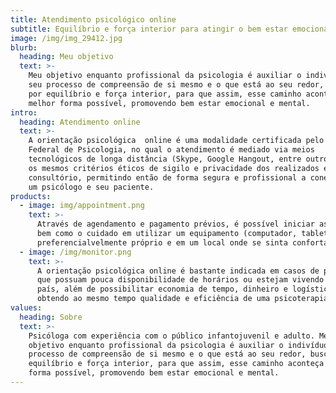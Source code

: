 ```yaml
---
title: Atendimento psicológico online
subtitle: Equilíbrio e força interior para atingir o bem estar emocional e mental
image: /img/img_29412.jpg
blurb:
  heading: Meu objetivo
  text: >-
    Meu objetivo enquanto profissional da psicologia é auxiliar o indivíduo em
    seu processo de compreensão de si mesmo e o que está ao seu redor, buscando
    por equilíbrio e força interior, para que assim, esse caminho aconteça da
    melhor forma possível, promovendo bem estar emocional e mental.
intro:
  heading: Atendimento online
  text: >-
    A orientação psicológica  online é uma modalidade certificada pelo Conselho
    Federal de Psicologia, no qual o atendimento é mediado via meios
    tecnológicos de longa distância (Skype, Google Hangout, entre outros), sob
    os mesmos critérios éticos de sigilo e privacidade dos realizados em um
    consultório, permitindo então de forma segura e profissional a conexão entre
    um psicólogo e seu paciente.
products:
  - image: img/appointment.png
    text: >-
      Através de agendamento e pagamento prévios, é possível iniciar as sessões,
      bem como o cuidado em utilizar um equipamento (computador, tablet, etc)
      preferencialvelmente próprio e em um local onde se sinta confortável.
  - image: /img/monitor.png
    text: >-
      A orientação psicológica online é bastante indicada em casos de pessoas
      que possuam pouca disponibilidade de horários ou estejam vivendo fora do
      país, além de possibilitar economia de tempo, dinheiro e logística,
      obtendo ao mesmo tempo qualidade e eficiência de uma psicoterapia clínica.
values:
  heading: Sobre
  text: >-
    Psicóloga com experiência com o público infantojuvenil e adulto. Meu
    objetivo enquanto profissional da psicologia é auxiliar o indivíduo em seu
    processo de compreensão de si mesmo e o que está ao seu redor, buscando por
    equilíbrio e força interior, para que assim, esse caminho aconteça da melhor
    forma possível, promovendo bem estar emocional e mental.
---
```


